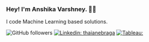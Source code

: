 ### Hey! I'm Anshika Varshney. 👋🏼

I code Machine Learning based solutions.

![GitHub followers](https://img.shields.io/github/followers/varshney-anshika?label=Follow&style=social)
[![Linkedin: thaianebraga](https://img.shields.io/badge/-AnshikaVarshney-blue?style=flat-square&logo=Linkedin&logoColor=white&link=https://www.linkedin.com/in/anshika-varshney-6567361a5/)](https://www.linkedin.com/in/anshika-varshney-6567361a5/)
[![Tableau:](https://img.shields.io/badge/-AnshikaVarshney-black?style=flat-square&logo=Tableau&logoColor=blue&link=https://public.tableau.com/app/profile/anshika.varshney5862)](https://public.tableau.com/app/profile/anshika.varshney5862)
